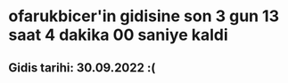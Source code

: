 # ofarukbicer'in gidisine son 3 gun 13 saat 4 dakika 00 saniye kaldi

## Gidis tarihi: 30.09.2022 :(